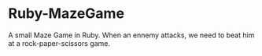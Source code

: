 # Ruby-MazeGame

A small Maze Game in Ruby. 
When an ennemy attacks, we need to beat him at a rock-paper-scissors game.
